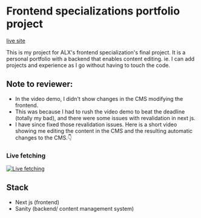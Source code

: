 # Frontend specializations portfolio project
[live site](https://peteralx.vercel.app/)

This is my project for ALX's frontend specialization's final project.
It is a personal portfolio with a backend that enables content editing. ie. I can add projects and experience as I go without having to touch the code.
## Note to reviewer:
- In the video demo, I didn't show changes in the CMS modifying the frontend.
- This was because I had to rush the video demo to beat the deadline (totally my bad), and there were some issues with revalidation in next js.
- I have since fixed those revalidation issues. Here is a short video showing me editing the content in the CMS and the resulting automatic changes to the CMS.👇
### Live fetching
[![Live fetching](https://github.com/user-attachments/assets/aae1ad15-ca47-4d28-9499-aa4b8fdce0b3)](https://github.com/user-attachments/assets/cf5e66c4-617c-4988-b799-9e4334c0d86a)


## Stack
- Next js (frontend)
- Sanity (backend/ content management system)

